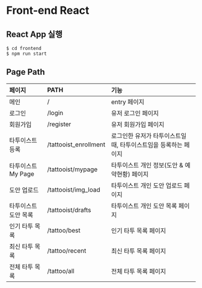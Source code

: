 # Front-end React

## React App 실행

```plaintext
$ cd frontend
$ npm run start
```

## Page Path

| 페이지               | PATH                  | 기능                                                            |
| :------------------- | :-------------------- | :-------------------------------------------------------------- |
| 메인                 | /                     | entry 페이지                                                    |
| 로그인               | /login                | 유저 로그인 페이지                                              |
| 회원가입             | /register             | 유저 회원가입 페이지                                            |
| 타투이스트 등록      | /tattooist_enrollment | 로그인한 유저가 타투이스트일 때, 타투이스트임을 등록하는 페이지 |
| 타투이스트 My Page   | /tattooist/mypage     | 타투이스트 개인 정보(도안 & 예약현황) 페이지                    |
| 도안 업로드          | /tattooist/img_load   | 타투이스트 개인 도안 업로드 페이지                              |
| 타투이스트 도안 목록 | /tattooist/drafts     | 타투이스트 개인 도안 목록 페이지                                |
| 인기 타투 목록       | /tattoo/best          | 인기 타투 목록 페이지                                           |
| 최신 타투 목록       | /tattoo/recent        | 최신 타투 목록 페이지                                           |
| 전체 타투 목록       | /tattoo/all           | 전체 타투 목록 페이지                                           |
